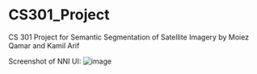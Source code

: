 # CS301_Project
CS 301 Project for Semantic Segmentation of Satellite Imagery by Moiez Qamar and Kamil Arif


Screenshot of NNI UI:
![image](https://user-images.githubusercontent.com/31070777/198862267-f8b04f1d-b0df-4b2c-864a-fd36e53946c4.png)
